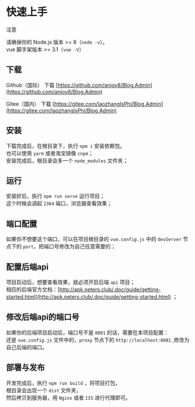 # 快速上手
注意

请确保你的 Node.js 版本 >= 8（`node -v`）。  
vue 脚手架版本 >= 3.1（`vue -V`）


## 下载

Github（国际） 下载 [https://github.com/anjoy8/Blog.Admin](https://github.com/anjoy8/Blog.Admin)    
    
Gitee（国内） 下载 [https://gitee.com/laozhangIsPhi/Blog.Admin](https://gitee.com/laozhangIsPhi/Blog.Admin)  

## 安装
下载完成后，在根目录下，执行 `npm i` 安装依赖包。  
也可以使用 `yarm` 或者淘宝镜像 `cnpm`；  
安装完成后，根目录会多一个 `node_modules` 文件夹；  

## 运行
安装好后，执行 `npm run serve` 运行项目；  
这个时候会调起 `2364` 端口，浏览器查看效果；


## 端口配置
如果你不想要这个端口，可以在项目根目录的 `vue.config.js` 中的 `devServer` 节点下的 `port`，把端口号修改为自己任意需要的；  


## 配置后端api
项目启动后，想要查看效果，就必须开启后端 `api` 项目；  
相应的后端官方文档：[http://apk.neters.club/.doc/guide/getting-started.html](http://apk.neters.club/.doc/guide/getting-started.html)   ；


## 修改后端api的端口号
如果你的后端项目启动后，端口号不是 `8081` 的话，需要在本项目配置：  
还是 `vue.config.js` 文件中的，`proxy` 节点下的 `http://localhost:8081` ,修改为自己后端的端口。

## 部署与发布

开发完成后，执行 `npm run build` ，将项目打包，  
根目录会出现一个 `dist` 文件夹，  
然后拷贝到服务器，用  `Nginx` 或者 `IIS` 进行代理即可。


